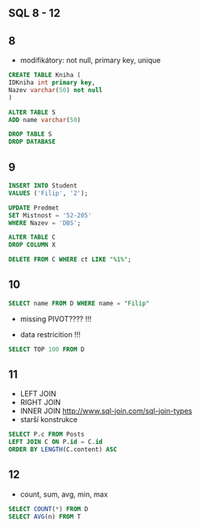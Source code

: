 ## SQL 8 - 12

## 8 

* modifikátory: not null, primary key, unique
```sql
CREATE TABLE Kniha (
IDKniha int primary key,
Nazev varchar(50) not null
)
```

```sql
ALTER TABLE S
ADD name varchar(50)

DROP TABLE S
DROP DATABASE
```

## 9

```sql
INSERT INTO Student
VALUES ('Filip', '2');
```

```sql
UPDATE Predmet 
SET Mistnost = '52-205'
WHERE Nazev = 'DBS';
```

```sql
ALTER TABLE C 
DROP COLUMN X

DELETE FROM C WHERE ct LIKE "%1%";
```


## 10

```sql
SELECT name FROM D WHERE name = "Filip"
```
* missing PIVOT????  !!!

* data restricition !!!
```sql
SELECT TOP 100 FROM D
```




## 11
* LEFT JOIN
* RIGHT JOIN
* INNER JOIN
http://www.sql-join.com/sql-join-types
* starší konstrukce

```sql
SELECT P.c FROM Posts 
LEFT JOIN C ON P.id = C.id 
ORDER BY LENGTH(C.content) ASC
```

## 12
* count, sum, avg, min, max
```sql
SELECT COUNT(*) FROM D 
SELECT AVG(n) FROM T 
```



